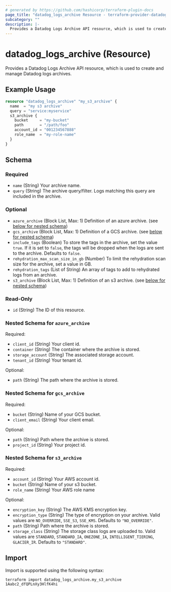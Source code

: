 ```yaml
---
# generated by https://github.com/hashicorp/terraform-plugin-docs
page_title: "datadog_logs_archive Resource - terraform-provider-datadog"
subcategory: ""
description: |-
  Provides a Datadog Logs Archive API resource, which is used to create and manage Datadog logs archives.
---
```


# datadog_logs_archive (Resource)

Provides a Datadog Logs Archive API resource, which is used to create and manage Datadog logs archives.

## Example Usage

```terraform
resource "datadog_logs_archive" "my_s3_archive" {
  name  = "my s3 archive"
  query = "service:myservice"
  s3_archive {
    bucket     = "my-bucket"
    path       = "/path/foo"
    account_id = "001234567888"
    role_name  = "my-role-name"
  }
}
```

<!-- schema generated by tfplugindocs -->
## Schema

### Required

- `name` (String) Your archive name.
- `query` (String) The archive query/filter. Logs matching this query are included in the archive.

### Optional

- `azure_archive` (Block List, Max: 1) Definition of an azure archive. (see [below for nested schema](#nestedblock--azure_archive))
- `gcs_archive` (Block List, Max: 1) Definition of a GCS archive. (see [below for nested schema](#nestedblock--gcs_archive))
- `include_tags` (Boolean) To store the tags in the archive, set the value `true`. If it is set to `false`, the tags will be dropped when the logs are sent to the archive. Defaults to `false`.
- `rehydration_max_scan_size_in_gb` (Number) To limit the rehydration scan size for the archive, set a value in GB.
- `rehydration_tags` (List of String) An array of tags to add to rehydrated logs from an archive.
- `s3_archive` (Block List, Max: 1) Definition of an s3 archive. (see [below for nested schema](#nestedblock--s3_archive))

### Read-Only

- `id` (String) The ID of this resource.

<a id="nestedblock--azure_archive"></a>
### Nested Schema for `azure_archive`

Required:

- `client_id` (String) Your client id.
- `container` (String) The container where the archive is stored.
- `storage_account` (String) The associated storage account.
- `tenant_id` (String) Your tenant id.

Optional:

- `path` (String) The path where the archive is stored.


<a id="nestedblock--gcs_archive"></a>
### Nested Schema for `gcs_archive`

Required:

- `bucket` (String) Name of your GCS bucket.
- `client_email` (String) Your client email.

Optional:

- `path` (String) Path where the archive is stored.
- `project_id` (String) Your project id.


<a id="nestedblock--s3_archive"></a>
### Nested Schema for `s3_archive`

Required:

- `account_id` (String) Your AWS account id.
- `bucket` (String) Name of your s3 bucket.
- `role_name` (String) Your AWS role name

Optional:

- `encryption_key` (String) The AWS KMS encryption key.
- `encryption_type` (String) The type of encryption on your archive. Valid values are `NO_OVERRIDE`, `SSE_S3`, `SSE_KMS`. Defaults to `"NO_OVERRIDE"`.
- `path` (String) Path where the archive is stored.
- `storage_class` (String) The storage class logs are uploaded to. Valid values are `STANDARD`, `STANDARD_IA`, `ONEZONE_IA`, `INTELLIGENT_TIERING`, `GLACIER_IR`. Defaults to `"STANDARD"`.

## Import

Import is supported using the following syntax:

```shell
terraform import datadog_logs_archive.my_s3_archive 1Aabc2_dfQPLnXy3HlfK4hi
```
